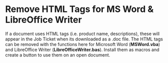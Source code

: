 # Remove HTML Tags for MS Word & LibreOffice Writer

If a document uses HTML tags (i.e. product name, descriptions), these will appear in the Job Ticket when its downloaded as a .doc file. The HTML tags can be removed with the functions here for Microsoft Word (**MSWord.vba**) and LibreOffice Writer (**LibreOfficeWriter.bas**). Install them as macros and create a button to use them on an open document.
